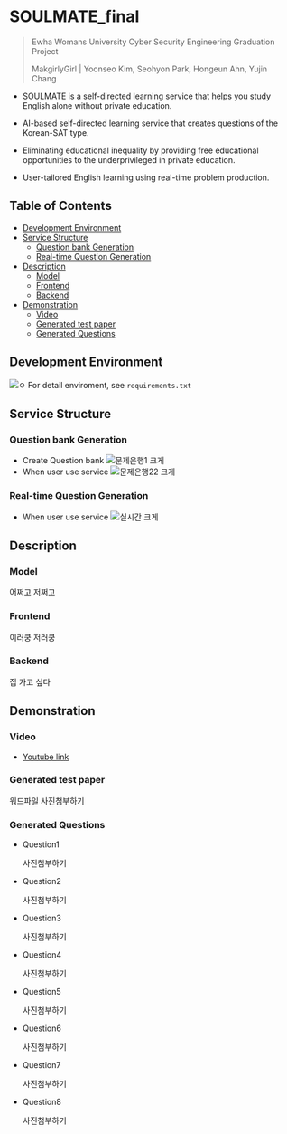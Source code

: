 # SOULMATE_final

> Ewha Womans University Cyber Security Engineering Graduation Project
> 
> MakgirlyGirl | Yoonseo Kim, Seohyon Park, Hongeun Ahn, Yujin Chang

 - SOULMATE is a self-directed learning service that helps you study English alone without private education.
 - AI-based self-directed learning service that creates questions of the Korean-SAT type.
 
 - Eliminating educational inequality by providing free educational opportunities to the underprivileged in private education.
 - User-tailored English learning using real-time problem production.


## Table of Contents
 
- [Development Environment](#Development-Environment)
- [Service Structure](#Service-Structure)
  - [Question bank Generation](#Question-bank-Generation)
  - [Real-time Question Generation](#Real-time-Question-Generation)
- [Description](#Description)
  - [Model](#Model)
  - [Frontend](#Frontend)
  - [Backend](#Backend)
- [Demonstration](#Demonstration)  
  - [Video](#Video)
  - [Generated test paper](#Generated-test-paper)
  - [Generated Questions](#Generated-Questions)

## Development Environment
![ㅇ](https://user-images.githubusercontent.com/65396560/204125126-9b359837-d020-4ab1-a0b3-2758a671e957.png)
For detail enviroment, see `requirements.txt`


## Service Structure

### Question bank Generation
- Create Question bank
![문제은행1 크게](https://user-images.githubusercontent.com/65396560/204124810-2b1168e1-df24-4b05-ade2-833c20952c8a.jpeg)
- When user use service
![문제은행22 크게](https://user-images.githubusercontent.com/65396560/204124819-0d7cb398-f4d0-4fee-9d67-aae817c3b7f4.jpeg)

### Real-time Question Generation
- When user use service
![실시간 크게](https://user-images.githubusercontent.com/65396560/204124826-9bc4a6be-7899-4417-abcf-5839de5fcac2.jpeg)

## Description

### Model
  어쩌고 저쩌고
### Frontend
  이러쿵 저러쿵
### Backend
  집 가고 싶다

## Demonstration

### Video
- [Youtube link](#youtubelink)

### Generated test paper
  워드파일 사진첨부하기

### Generated Questions
- Question1

  사진첨부하기
- Question2

  사진첨부하기
- Question3

  사진첨부하기
- Question4

  사진첨부하기
- Question5

  사진첨부하기
- Question6

  사진첨부하기
- Question7

  사진첨부하기
- Question8

  사진첨부하기

